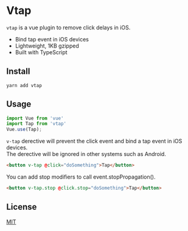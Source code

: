 # Vtap
`vtap` is a vue plugin to remove click delays in iOS.
- Bind tap event in iOS devices
- Lightweight, 1KB gzipped
- Built with TypeScript

## Install
```
yarn add vtap
```

## Usage

``` javascript
import Vue from 'vue'
import Tap from 'vtap'
Vue.use(Tap);
```

`v-tap` derective will prevent the click event and bind a tap event in iOS devices.    
The derective will be ignored in other systems such as Android.
``` html
<button v-tap @click="doSomething">Tap</button>
```

You can add stop modifiers to call event.stopPropagation().
``` html
<button v-tap.stop @click.stop="doSomething">Tap</button>
```

## License

[MIT](http://opensource.org/licenses/MIT)
